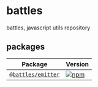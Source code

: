 # battles

battles, javascript utils repository

## packages

| Package                                    | Version                                                                                                 |
| ------------------------------------------ | ------------------------------------------------------------------------------------------------------- |
| [`@battles/emitter`](/packages/emitter) | [![npm](https://img.shields.io/npm/v/@battles/emitter)](https://www.npmjs.com/package/@battles/emitter) |
